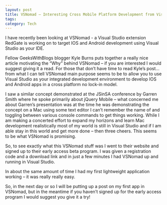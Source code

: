 ```yaml
---
layout: post
title: VSNomad – Interesting Cross Mobile Platform Development from Visual Studio
tags: 
category: Tech
---
```

I have recently been looking at VSNomad - a Visual Studio extension RedGate is working on to target IOS and Android development using Visual Studio as your IDE.

Fellow GeeksWithBlogs blogger Kyle Burns puts together a really nice article motivating the “Why” behind VSNomad – if you are interested I would suggest giving it a read. For those that don’t have time to read Kyle’s post… from what I can tell VSNomad main purpose seems to be to allow you to use Visual Studio as your integrated development environment to develop IOS and Android apps in a cross platform no lock-in model.

I saw a similar concept demonstrated at the JSinSA conference by Garren Smith where he spoke primarily about jQuery Mobile – what concerned me about Garren’s presentation was at the time he was demonstrating the concept on a Mac using some text editor I can’t remember the name of and toggling between various console commands to get things working. While I am making a concerted effort to expand my horizons and learn Mac development realistically most of my world is still in Visual Studio and if I am able stay in this world and get more done – then three cheers. This seems to be what VSNomad is promising.

So, to see exactly what this VSNomad stuff was I went to their website and signed up to their early access beta program. I was given a registration code and a download link and in just a few minutes I had VSNomad up and running in Visual Studio.

In about the same amount of time I had my first lightweight application working – it was really really easy.

So, in the next day or so I will be putting up a post on my first app in VSNomad, but in the meantime if you haven’t signed up for the early access program I would suggest you give it a try!